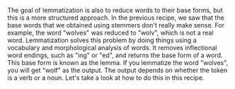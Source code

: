 The goal of lemmatization is also to reduce words to their base forms, but this is a more structured
approach. In the previous recipe, we saw that the base words that we obtained using stemmers don't
really make sense. For example, the word "wolves" was reduced to "wolv", which is not a real word.
Lemmatization solves this problem by doing things using a vocabulary and morphological analysis of
words. It removes inflectional word endings, such as "ing" or "ed", and returns the base form of a word.
This base form is known as the lemma. If you lemmatize the word "wolves", you will get "wolf" as the
output. The output depends on whether the token is a verb or a noun. Let's take a look at how to do this
in this recipe.
